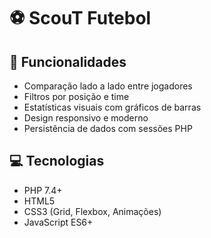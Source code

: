 # ⚽ ScouT Futebol 

## 🚀 Funcionalidades
- Comparação lado a lado entre jogadores
- Filtros por posição e time
- Estatísticas visuais com gráficos de barras
- Design responsivo e moderno
- Persistência de dados com sessões PHP

## 💻 Tecnologias
- PHP 7.4+
- HTML5
- CSS3 (Grid, Flexbox, Animações)
- JavaScript ES6+
